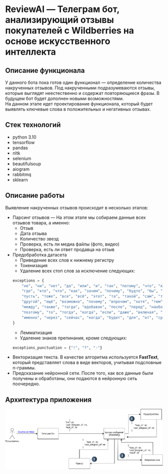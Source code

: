# ReviewAI — Телеграм бот,  анализирующий отзывы покупателей с Wildberries на основе искусственного интеллекта
## Описание функционала
У данного бота пока готов один функционал — определение количества накрученных отзывов. Под накрученными
подразумеваются отзывы, которые выглядят неестественно и содержат повторяющиеся  фразы.
В будущем бот будет дополнен новыми возможностями.  
На данном этапе идет проектирование функционала, который
будет выявлять ключевые слова в положительных и негативных отзывах. 
## Стек технологий
- python 3.10
- tensorflow
- pandas
- nltk
- selenium
- beautifulsoup
- aiogram
- rabbitmq
- sklearn
## Описание работы
Выявление накрученных отзывов происходит в несколько этапов:  
- Парсинг отзывов — На этом этапе мы собираем данные всех отзывов товара, а именно:  
  - Отзыв
  - Дата отзыва
  - Количество звезд
  - Проверка, есть ли медиа файлы (фото, видео)
  - Проверка, есть ли ответ продавца на отзыв
- Предобработка датасета
    - Приведение всех слов к нижнему регистру
    - Токенизация
    - Удаление всех стоп слов за исключение следующих:
    ```python
    exceptions = {
        "не", "ни", "нет", "да", "или", "и", "так", "потому", "что", "когда", 
        "где", "кто", "что", "как", "зачем", "почему", "будто", "бы", "вдруг", 
        "пусть", "тоже", "все", "всё", "этот", "та", "такой", "сам", "только", 
        "другой", "ещё", "возможно", "почему", "впрочем", "хотя", "тем", "вместо", 
        "между", "также", "тогда", "вдобавок", "после", "перед", "наоборот", 
        "поэтому", "то", "тогда", "когда", "если", "даже", "включая", "совсем", 
        "именно", "через", "сейчас", "когда", "будет", "для", "от", "среди"
    }
    ```
    - Лемматизация
    - Удаление знаков препинания, кроме следующих:
    ```python
    exceptions_punctuation = {"!", "?", "-"}
    ```
- Векторизация текста. В качестве алгоритма используется **FastText**, который представляет слова в виде векторов, учитывая подсловные n-граммы.
- Предсказание нейронной сети. После того, как все данные были получены и обработаны, они подаются в нейронную сеть поочередно.

## Архитектура приложения
![Архитектура](pictures/architecture.png)
